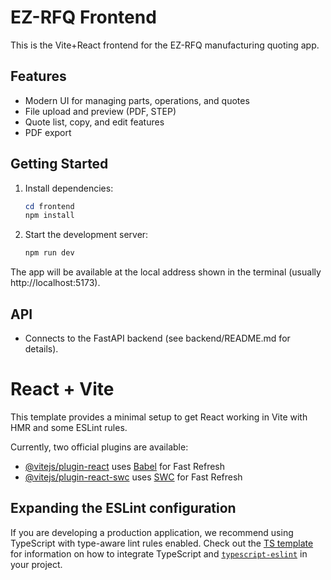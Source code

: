 # EZ-RFQ Frontend

This is the Vite+React frontend for the EZ-RFQ manufacturing quoting app.

## Features
- Modern UI for managing parts, operations, and quotes
- File upload and preview (PDF, STEP)
- Quote list, copy, and edit features
- PDF export

## Getting Started

1. Install dependencies:
   ```powershell
   cd frontend
   npm install
   ```
2. Start the development server:
   ```powershell
   npm run dev
   ```

The app will be available at the local address shown in the terminal (usually http://localhost:5173).

## API
- Connects to the FastAPI backend (see backend/README.md for details).

# React + Vite

This template provides a minimal setup to get React working in Vite with HMR and some ESLint rules.

Currently, two official plugins are available:

- [@vitejs/plugin-react](https://github.com/vitejs/vite-plugin-react/blob/main/packages/plugin-react) uses [Babel](https://babeljs.io/) for Fast Refresh
- [@vitejs/plugin-react-swc](https://github.com/vitejs/vite-plugin-react/blob/main/packages/plugin-react-swc) uses [SWC](https://swc.rs/) for Fast Refresh

## Expanding the ESLint configuration

If you are developing a production application, we recommend using TypeScript with type-aware lint rules enabled. Check out the [TS template](https://github.com/vitejs/vite/tree/main/packages/create-vite/template-react-ts) for information on how to integrate TypeScript and [`typescript-eslint`](https://typescript-eslint.io) in your project.
